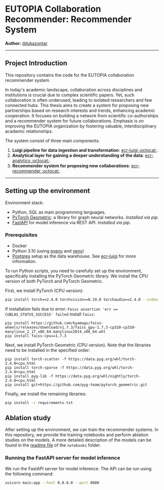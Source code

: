 # EUTOPIA Collaboration Recommender: Recommender System

**Author:** [@lukazontar](https://github.com/lukazontar)

<hr/>

## Project Introduction

This repository contains the code for the EUTOPIA collaboration recommender system.

In today's academic landscape, collaboration across disciplines and institutions is crucial due to complex scientific
papers. Yet, such collaboration is often underused, leading to isolated researchers and few connected hubs. This thesis
aims to create a system for proposing new partnerships based on research interests and trends, enhancing academic
cooperation. It focuses on building a network from scientific co-authorships and a recommender system for future
collaborations. Emphasis is on improving the EUTOPIA organization by fostering valuable, interdisciplinary academic
relationships.

The system consist of three main components:

1. **Luigi pipeline for data ingestion and
   transformation**: [ecr-luigi :octocat:](https://github.com/eutopia-collaboration-recommender/ecr-luigi).
2. **Analytical layer for gaining a deeper understanding of the
   data**: [ecr-analytics :octocat:](https://github.com/eutopia-collaboration-recommender/ecr-analytics).
3. **Recommender system for proposing new
   collaborations**: [ecr-recommender :octocat:](https://github.com/eutopia-collaboration-recommender/ecr-recommender).

<hr/>

## Setting up the environment

Environment stack:

- Python, SQL as main programming languages.
- [PyTorch Geometric](https://pytorch-geometric.readthedocs.io/en/latest/): a library for graph neural networks.
  *Installed via pip*.
- [FastAPI](https://fastapi.tiangolo.com/) for model inference via REST API. *Installed via pip*.

### Prerequisites

- Docker
- Python 3.10 (using [pyenv](https://github.com/pyenv-win/pyenv-win)
  and [venv](https://docs.python.org/3/library/venv.html))
- [Postgres](https://www.postgresql.org/) setup as the data warehouse.
  See [ecr-luigi](https://github.com/eutopia-collaboration-recommender/ecr-luigi) for more information.

To run Python scripts, you need to carefully set up the environment, specifically installing the PyTorch Geometric
library. We install the CPU version of both PyTorch and PyTorch Geometric.

First, we install PyTorch (CPU version):

```bash
pip install torch==2.4.0 torchvision==0.19.0 torchaudio==2.4.0 --index-url https://download.pytorch.org/whl/cpu
```

If installation fails due to error: `Faiss assertion 'err == CUBLAS_STATUS_SUCCESS' failed` install `faiss`:

```
pip install https://github.com/kyamagu/faiss-wheels/releases/download/v1.7.3/faiss_gpu-1.7.3-cp310-cp310-manylinux_2_17_x86_64.manylinux2014_x86_64.whl
pip install faiss-cpu==1.7.3
```

Next, we install PyTorch Geometric (CPU version). Note that the libraries need to be installed in the specified order:

```
pip install torch-scatter -f https://data.pyg.org/whl/torch-2.4.0+cpu.html
pip install torch-sparse -f https://data.pyg.org/whl/torch-2.4.0+cpu.html
pip install pyg-lib -f https://data.pyg.org/whl/nightly/torch-2.4.0+cpu.html
pip install git+https://github.com/pyg-team/pytorch_geometric.git
```

Finally, we install the remaining libraries:

```bash
pip install -r requirements.txt
```

## Ablation study

After setting up the environment, we can train the recommender systems. In this repository, we provide the training
notebooks and perform ablation studies on the models. A more detailed description of the models can be found in the
[readme file](notebooks/README.md) of the `notebooks` folder.

### Running the FastAPI server for model inference

We run the FastAPI server for model inference. The API can be run using the following command:

```bash
uvicorn main:app --host 0.0.0.0 --port 8080
```